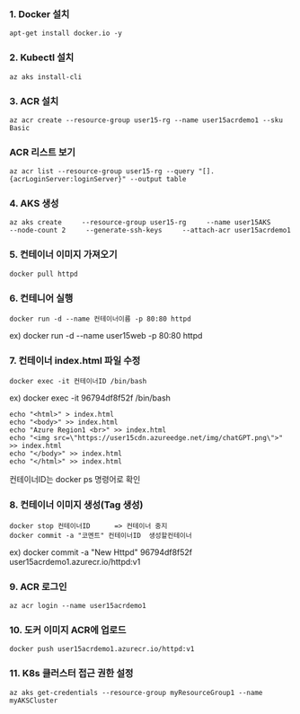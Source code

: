 ### 1. Docker 설치 ###
```
apt-get install docker.io -y
```

### 2. Kubectl 설치 ###
```
az aks install-cli
```

### 3. ACR 설치 ###
```
az acr create --resource-group user15-rg --name user15acrdemo1 --sku Basic
```

### ACR 리스트 보기 ###
```
az acr list --resource-group user15-rg --query "[].{acrLoginServer:loginServer}" --output table
```

### 4. AKS 생성 ###
```
az aks create     --resource-group user15-rg     --name user15AKS     --node-count 2     --generate-ssh-keys     --attach-acr user15acrdemo1
```

### 5. 컨테이너 이미지 가져오기 ###
```
docker pull httpd
```

### 6. 컨테니어 실행 ###
```
docker run -d --name 컨테이너이름 -p 80:80 httpd
```
ex) docker run -d --name user15web -p 80:80 httpd

### 7. 컨테이너 index.html 파일 수정 ###
```
docker exec -it 컨테이너ID /bin/bash
```
ex) docker exec -it 96794df8f52f /bin/bash

```
echo "<html>" > index.html
echo "<body>" >> index.html
echo "Azure Region1 <br>" >> index.html
echo "<img src=\"https://user15cdn.azureedge.net/img/chatGPT.png\">" >> index.html
echo "</body>" >> index.html
echo "</html>" >> index.html
```

컨테이너ID는 docker ps 명령어로 확인

### 8. 컨테이너 이미지 생성(Tag 생성) ###
```
docker stop 컨테이너ID      => 컨테이너 중지
docker commit -a "코멘트" 컨테이너ID  생성할컨테이너
```
ex) docker commit -a "New Httpd" 96794df8f52f user15acrdemo1.azurecr.io/httpd:v1

### 9. ACR 로그인 ###
```
az acr login --name user15acrdemo1
```

### 10. 도커 이미지 ACR에 업로드 ###
```
docker push user15acrdemo1.azurecr.io/httpd:v1
```

### 11. K8s 클러스터 접근 권한 설정 ###
```
az aks get-credentials --resource-group myResourceGroup1 --name myAKSCluster
```
